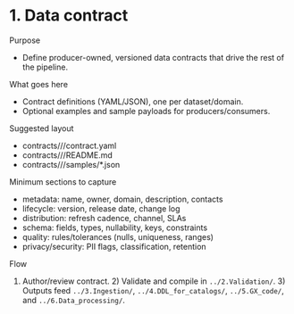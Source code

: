 # 1. Data contract

Purpose
- Define producer-owned, versioned data contracts that drive the rest of the pipeline.

What goes here
- Contract definitions (YAML/JSON), one per dataset/domain.
- Optional examples and sample payloads for producers/consumers.

Suggested layout
- contracts/<domain>/<dataset>/contract.yaml
- contracts/<domain>/<dataset>/README.md
- contracts/<domain>/<dataset>/samples/*.json

Minimum sections to capture
- metadata: name, owner, domain, description, contacts
- lifecycle: version, release date, change log
- distribution: refresh cadence, channel, SLAs
- schema: fields, types, nullability, keys, constraints
- quality: rules/tolerances (nulls, uniqueness, ranges)
- privacy/security: PII flags, classification, retention

Flow
1) Author/review contract. 2) Validate and compile in `../2.Validation/`. 3) Outputs feed `../3.Ingestion/`, `../4.DDL_for_catalogs/`, `../5.GX_code/`, and `../6.Data_processing/`.
